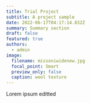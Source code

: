 ```yaml
---
title: Trial Project
subtitle: A project sample
date: 2022-06-17T04:17:14.832Z
summary: Summary section
draft: false
featured: true
authors:
  - admin
image:
  filename: missoniwidenew.jpg
  focal_point: Smart
  preview_only: false
  caption: wool texture
---
```

Lorem ipsum editted